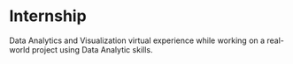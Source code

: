 # Internship
Data Analytics and Visualization virtual experience while working on a real-world project using Data Analytic skills.
